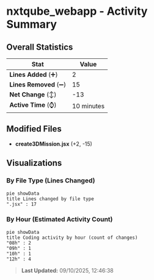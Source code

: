 # nxtqube_webapp - Activity Summary 

## Overall Statistics

| Stat                   | Value                                                             |
| ---------------------- | ----------------------------------------------------------------- |
| **Lines Added** (➕)   | 2                                          |
| **Lines Removed** (➖) | 15                                        |
| **Net Change** (↕)    | -13                |
| **Active Time** (⌚)   | 10 minutes |


## Modified Files
- **create3DMission.jsx** (+2, -15)

## Visualizations

### By File Type (Lines Changed)

```mermaid
pie showData
title Lines changed by file type
".jsx" : 17
```

### By Hour (Estimated Activity Count)

```mermaid
pie showData
title Coding activity by hour (count of changes)
"08h" : 2
"09h" : 1
"10h" : 1
"12h" : 4
```


> **Last Updated:** 09/10/2025, 12:46:38